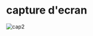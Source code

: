 # capture d'ecran
![cap2](https://github.com/BabiMumba/Affirmation/assets/104514894/c0357906-2166-4acf-a01b-dbd85565df98)

